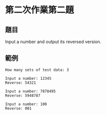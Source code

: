 # 第二次作業第二題
## 題目
Input a number and output its reversed version.
## 範例
```
How many sets of test data: 3

Input a number: 12345
Reverse: 54321

Input a number: 7878495
Reverse: 5948787

Input a number: 100
Reverse: 001
```